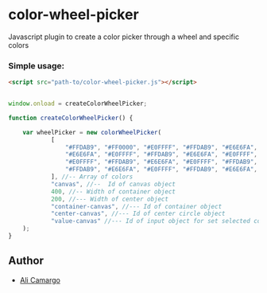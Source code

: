 # color-wheel-picker
Javascript plugin to create a color picker through a wheel and specific colors

### Simple usage:

```html
<script src="path-to/color-wheel-picker.js"></script>
```

```javascript

window.onload = createColorWheelPicker;

function createColorWheelPicker() {

    var wheelPicker = new colorWheelPicker(
            [
                "#FFDAB9", "#FF0000", "#E0FFFF", "#FFDAB9", "#E6E6FA", "#E0FFFF", "#FFDAB9", "#E6E6FA", "#E0FFFF", "#FFDAB9",
                "#E6E6FA", "#E0FFFF", "#FFDAB9", "#E6E6FA", "#E0FFFF", "#FFDAB9", "#E6E6FA", "#E0FFFF", "#FFDAB9", "#E6E6FA",
                "#E0FFFF", "#FFDAB9", "#E6E6FA", "#E0FFFF", "#FFDAB9", "#E6E6FA", "#E0FFFF", "#FFDAB9", "#E6E6FA", "#E0FFFF",
                "#FFDAB9", "#E6E6FA", "#E0FFFF", "#FFDAB9", "#E6E6FA", "#E0FFFF",
            ], //-- Array of colors 
            "canvas", //--  Id of canvas object
            400, //-- Width of container object
            200, //--- Width of center object
            "container-canvas", //--- Id of container object
            "center-canvas", //--- Id of center circle object
            "value-canvas" //--- Id of input object for set selected color
    );
}

```


## Author

* [Ali Camargo](http://github.com/alicamargom)